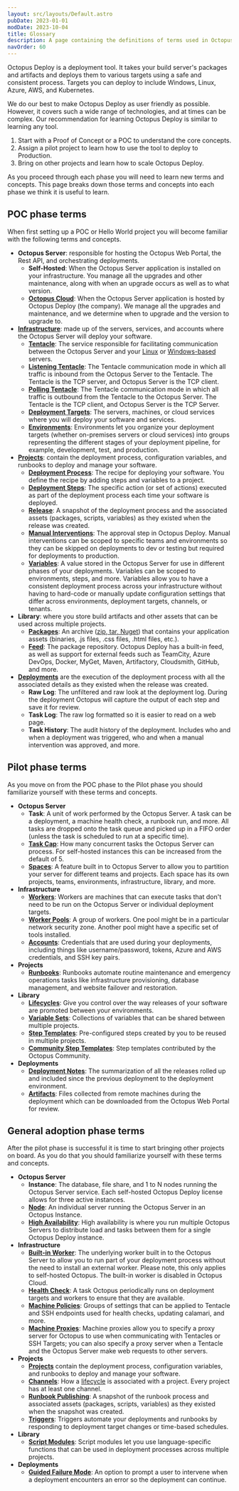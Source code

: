 ```yaml
---
layout: src/layouts/Default.astro
pubDate: 2023-01-01
modDate: 2023-10-04
title: Glossary
description: A page containing the definitions of terms used in Octopus Deploy.
navOrder: 60
---
```


Octopus Deploy is a deployment tool. It takes your build server's packages and artifacts and deploys them to various targets using a safe and consistent process. Targets you can deploy to include Windows, Linux, Azure, AWS, and Kubernetes.

We do our best to make Octopus Deploy as user friendly as possible.  However, it covers such a wide range of technologies, and at times can be complex.  Our recommendation for learning Octopus Deploy is similar to learning any tool.

1. Start with a Proof of Concept or a POC to understand the core concepts.
2. Assign a pilot project to learn how to use the tool to deploy to Production.
3. Bring on other projects and learn how to scale Octopus Deploy.

As you proceed through each phase you will need to learn new terms and concepts.  This page breaks down those terms and concepts into each phase we think it is useful to learn.

## POC phase terms

When first setting up a POC or Hello World project you will become familiar with the following terms and concepts.  

- **Octopus Server**: responsible for hosting the Octopus Web Portal, the Rest API, and orchestrating deployments.
    - **Self-Hosted**: When the Octopus Server application is installed on your infrastructure.  You manage all the upgrades and other maintenance, along with when an upgrade occurs as well as to what version.  
    - [**Octopus Cloud**](/docs/octopus-cloud): When the Octopus Server application is hosted by Octopus Deploy (the company).  We manage all the upgrades and maintenance, and we determine when to upgrade and the version to upgrade to.
- [**Infrastructure**](/docs/infrastructure): made up of the servers, services, and accounts where the Octopus Server will deploy your software.
    - [**Tentacle**](/docs/security/octopus-tentacle-communication/): The service responsible for facilitating communication between the Octopus Server and your [Linux](/docs/infrastructure/deployment-targets/linux/) or [Windows-based](/docs/infrastructure/deployment-targets/tentacle/windows) servers.
    - [**Listening Tentacle**](/docs/infrastructure/deployment-targets/tentacle/tentacle-communication/#listening-tentacles-recommended): The Tentacle communication mode in which all traffic is inbound from the Octopus Server to the Tentacle.  The Tentacle is the TCP server, and Octopus Server is the TCP client.
    - [**Polling Tentacle**](/docs/infrastructure/deployment-targets/tentacle/tentacle-communication/#polling-tentacles): The Tentacle communication mode in which all traffic is outbound from the Tentacle to the Octopus Server.  The Tentacle is the TCP client, and Octopus Server is the TCP Server.
    - [**Deployment Targets**](/docs/infrastructure/deployment-targets): The servers, machines, or cloud services where you will deploy your software and services.
    - [**Environments**](/docs/infrastructure/environments): Environments let you organize your deployment targets (whether on-premises servers or cloud services) into groups representing the different stages of your deployment pipeline, for example, development, test, and production.
- [**Projects**](/docs/projects): contain the deployment process, configuration variables, and runbooks to deploy and manage your software.
    - [**Deployment Process**](/docs/projects/deployment-process): The recipe for deploying your software. You define the recipe by adding steps and variables to a project. 
    - [**Deployment Steps**](/docs/projects/steps): The specific action (or set of actions) executed as part of the deployment process each time your software is deployed.
    - [**Release**](/docs/releases): A snapshot of the deployment process and the associated assets (packages, scripts, variables) as they existed when the release was created. 
    - [**Manual Interventions**](/docs/projects/built-in-step-templates/manual-intervention-and-approvals): The approval step in Octopus Deploy.  Manual interventions can be scoped to specific teams and environments so they can be skipped on deployments to dev or testing but required for deployments to production. 
    - [**Variables**](/docs/projects/variables): A value stored in the Octopus Server for use in different phases of your deployments.  Variables can be scoped to environments, steps, and more.  Variables allow you to have a consistent deployment process across your infrastructure without having to hard-code or manually update configuration settings that differ across environments, deployment targets, channels, or tenants.
- **Library**: where you store build artifacts and other assets that can be used across multiple projects.
    - [**Packages**](/docs/packaging-applications): An archive ([zip, tar, Nuget](/docs/packaging-applications/#supported-formats)) that contains your application assets (binaries, .js files, .css files, .html files, etc.).    
    - [**Feed**](/docs/packaging-applications/package-repositories): The package repository.  Octopus Deploy has a built-in feed, as well as support for external feeds such as TeamCity, Azure DevOps, Docker, MyGet, Maven, Artifactory, Cloudsmith, GitHub, and more.
- [**Deployments**](/docs/deployments) are the execution of the deployment process with all the associated details as they existed when the release was created.
    - **Raw Log**: The unfiltered and raw look at the deployment log.  During the deployment Octopus will capture the output of each step and save it for review.
    - **Task Log**: The raw log formatted so it is easier to read on a web page.
    - **Task History**: The audit history of the deployment.  Includes who and when a deployment was triggered, who and when a manual intervention was approved, and more.

## Pilot phase terms

As you move on from the POC phase to the Pilot phase you should familiarize yourself with these terms and concepts.

- **Octopus Server**
    - **Task**: A unit of work performed by the Octopus Server.  A task can be a deployment, a machine health check, a runbook run, and more.  All tasks are dropped onto the task queue and picked up in a FIFO order (unless the task is scheduled to run at a specific time).
    - [**Task Cap**](/docs/support/increase-the-octopus-server-task-cap): How many concurrent tasks the Octopus Server can process.  For self-hosted instances this can be increased from the default of 5.
    - [**Spaces**](/docs/administration/spaces): A feature built in to Octopus Server to allow you to partition your server for different teams and projects.  Each space has its own projects, teams, environments, infrastructure, library, and more.
- **Infrastructure**
    - [**Workers**](/docs/infrastructure/workers): Workers are machines that can execute tasks that don't need to be run on the Octopus Server or individual deployment targets.
    - [**Worker Pools**](/docs/infrastructure/workers/worker-pools): A group of workers.  One pool might be in a particular network security zone. Another pool might have a specific set of tools installed.
    - [**Accounts**](/docs/infrastructure/deployment-targets/#accounts): Credentials that are used during your deployments, including things like username/password, tokens, Azure and AWS credentials, and SSH key pairs. 
- **Projects**
    - [**Runbooks**](/docs/runbooks): Runbooks automate routine maintenance and emergency operations tasks like infrastructure provisioning, database management, and website failover and restoration.   
- **Library**
    - [**Lifecycles**](/docs/releases/lifecycles): Give you control over the way releases of your software are promoted between your environments.
    - [**Variable Sets**](/docs/projects/variables/library-variable-sets): Collections of variables that can be shared between multiple projects.
    - [**Step Templates**](/docs/projects/custom-step-templates): Pre-configured steps created by you to be reused in multiple projects.
    - [**Community Step Templates**](/docs/projects/community-step-templates): Step templates contributed by the Octopus Community.
- **Deployments**
    - [**Deployment Notes**](/docs/releases/deployment-notes): The summarization of all the releases rolled up and included since the previous deployment to the deployment environment.  
    - [**Artifacts**](/docs/projects/deployment-process/artifacts): Files collected from remote machines during the deployment which can be downloaded from the Octopus Web Portal for review.

## General adoption phase terms

After the pilot phase is successful it is time to start bringing other projects on board.  As you do that you should familiarize yourself with these terms and concepts.

- **Octopus Server**
    - **Instance**: The database, file share, and 1 to N nodes running the Octopus Server service.  Each self-hosted Octopus Deploy license allows for three active instances.
    - [**Node**](/docs/administration/high-availability/maintain/maintain-high-availability-nodes): An individual server running the Octopus Server in an Octopus Instance.
    - [**High Availability**](/docs/administration/high-availability): High availability is where you run multiple Octopus Servers to distribute load and tasks between them for a single Octopus Deploy instance.
- **Infrastructure**
    - [**Built-in Worker**](/docs/security/built-in-worker): The underlying worker built in to the Octopus Server to allow you to run part of your deployment process without the need to install an external worker.  Please note, this only applies to self-hosted Octopus.  The built-in worker is disabled in Octopus Cloud.
    - [**Health Check**](/docs/infrastructure/deployment-targets/machine-policies/#health-check): A task Octopus periodically runs on deployment targets and workers to ensure that they are available.
    - [**Machine Policies**](/docs/infrastructure/deployment-targets/machine-policies): Groups of settings that can be applied to Tentacle and SSH endpoints used for health checks, updating calamari, and more.
    - [**Machine Proxies**](/docs/infrastructure/deployment-targets/proxy-support): Machine proxies allow you to specify a proxy server for Octopus to use when communicating with Tentacles or SSH Targets; you can also specify a proxy server when a Tentacle and the Octopus Server make web requests to other servers.
- **Projects**
    - [**Projects**](/docs/projects) contain the deployment process, configuration variables, and runbooks to deploy and manage your software.
    - [**Channels**](/docs/releases/channels/): How a [lifecycle](/docs/releases/lifecycles) is associated with a project.  Every project has at least one channel.
    - [**Runbook Publishing**](/docs/runbooks/runbook-publishing): A snapshot of the runbook process and associated assets (packages, scripts, variables) as they existed when the snapshot was created.
    - [**Triggers**](/docs/projects/project-triggers): Triggers automate your deployments and runbooks by responding to deployment target changes or time-based schedules.
- **Library**
    - [**Script Modules**](/docs/deployments/custom-scripts/script-modules): Script modules let you use language-specific functions that can be used in deployment processes across multiple projects.
- **Deployments**
    - [**Guided Failure Mode**](/docs/releases/guided-failures): An option to prompt a user to intervene when a deployment encounters an error so the deployment can continue.
